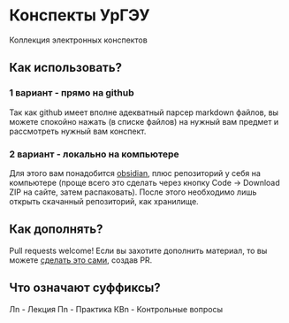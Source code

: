 # Конспекты УрГЭУ

Коллекция электронных конспектов

## Как использовать?

### 1 вариант - прямо на github

Так как github имеет вполне адекватный парсер markdown файлов, вы можете спокойно нажать (в списке файлов) на нужный вам предмет и рассмотреть нужный вам конспект.

### 2 вариант - локально на компьютере

Для этого вам понадобится [obsidian](https://obsidian.md/), плюс репозиторий у себя на компьютере (проще всего это сделать через кнопку Code -> Download ZIP на сайте, затем распаковать).
После этого необходимо лишь открыть скачанный репозиторий, как хранилище.

## Как дополнять?

Pull requests welcome!
Если вы захотите дополнить материал, то вы можете [сделать это сами](https://docs.github.com/en/pull-requests/collaborating-with-pull-requests/proposing-changes-to-your-work-with-pull-requests/creating-a-pull-request), создав PR.

## Что означают суффиксы?

Лn - Лекция
Пn - Практика
КВn - Контрольные вопросы


